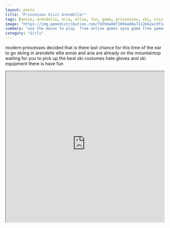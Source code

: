 ```yaml
---
layout: posts
title: "Princesses Visit Arendelle!"
tags: [annie, arendelle, aria, ellie, fun, game, princesses, ski, visit, winter, free, online, games, oyna, game, free, games, play, play, games]
image: "https://img.gamedistribution.com/7939da06f2094a00a7112b62ac9f1c98.jpg"
summary: "use the mouse to play  free online games oyna game free games play play games"
category: "Girls"
---
```


modern princesses decided that is there last chance for this time of the ear to go skiing in arendelle ellie annie and aria are already on the mountaintop waiting for you to pick up the best ski costumes hate gloves and ski equipment there is have fun

<iframe width="100%" height="480px;" src="https://html5.gamedistribution.com/7939da06f2094a00a7112b62ac9f1c98/"></iframe>